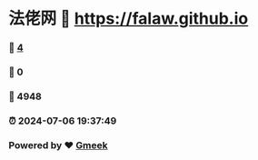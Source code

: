 # 法佬网 :link: https://falaw.github.io 
### :page_facing_up: [4](https://falaw.github.io/tag.html) 
### :speech_balloon: 0 
### :hibiscus: 4948 
### :alarm_clock: 2024-07-06 19:37:49 
### Powered by :heart: [Gmeek](https://github.com/Meekdai/Gmeek)
